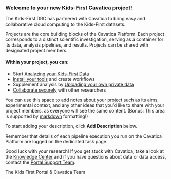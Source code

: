 ### Welcome to your new Kids-First Cavatica project!

The Kids-First DRC has partnered with Cavatica to bring easy and collaborative cloud computing to the Kids-First datasets.

Projects are the core building blocks of the Cavatica Platform. Each project corresponds to a distinct scientific investigation, serving as a container for its data, analysis pipelines, and results. Projects can be shared with designated project members.

#### Within your project, you can:

* Start [Analyzing your Kids-First Data](https://cavatica.sbgenomics.com/u/<username>/<project-name>/files/)
* [Install your tools](http://docs.sevenbridges.com/docs/sdk-overview) and create workflows
* Supplement analysis by [Uploading your own private data](http://docs.cavatica.org/docs/upload-your-data-to-cavatica)
* [Collaborate securely](http://docs.cavatica.org/docs/collaboration) with other researchers

You can use this space to add notes about your project such as its aims, experimental context, and any other ideas that you’d like to share with your project members. as everyone will see the same content. (Bonus: This area is supported by [markdown](https://daringfireball.net/projects/markdown/basics) formatting!)

To start adding your description, click **Add Description** below.

Remember that details of each pipeline execution you run on the Cavatica Platform are logged on the dedicated task page.

Good luck with your research! If you get stuck with Cavatica, take a look at the [Knowledge Center](http://docs.cavatica.org/) and if you have questions about data or data access, contact the [Portal Support Team](https://kidsfirstdrc.org/contact/).

The Kids First Portal & Cavatica Team
